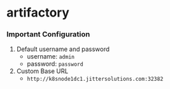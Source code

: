 # artifactory

### Important Configuration
1. Default username and password
    - username: `admin`
    - password: `password`
2. Custom Base URL
    - `http://k8snode1dc1.jittersolutions.com:32382`